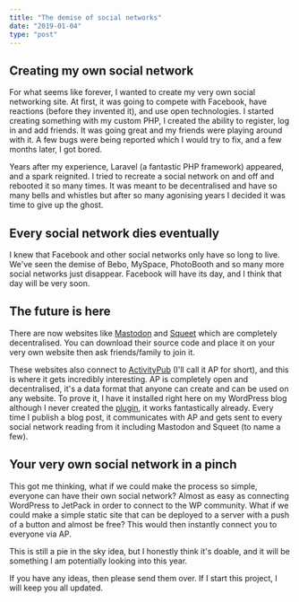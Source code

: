 ```yaml
---
title: "The demise of social networks"
date: "2019-01-04"
type: "post"
---
```


## Creating my own social network

For what seems like forever, I wanted to create my very own social networking site. At first, it was going to compete with Facebook, have reactions (before they invented it), and use open technologies. I started creating something with my custom PHP, I created the ability to register, log in and add friends. It was going great and my friends were playing around with it. A few bugs were being reported which I would try to fix, and a few months later, I got bored.

Years after my experience, Laravel (a fantastic PHP framework) appeared, and a spark reignited. I tried to recreate a social network on and off and rebooted it so many times. It was meant to be decentralised and have so many bells and whistles but after so many agonising years I decided it was time to give up the ghost.

## Every social network dies eventually

I knew that Facebook and other social networks only have so long to live. We've seen the demise of Bebo, MySpace, PhotoBooth and so many more social networks just disappear. Facebook will have its day, and I think that day will be very soon.

## The future is here

There are now websites like [Mastodon](https://mastodon.social) and [Squeet](https://squeet.me) which are completely decentralised. You can download their source code and place it on your very own website then ask friends/family to join it.

These websites also connect to [ActivityPub](https://activitypub.rocks/) (I'll call it AP for short), and this is where it gets incredibly interesting. AP is completely open and decentralised, it's a data format that anyone can create and can be used on any website. To prove it, I have it installed right here on my WordPress blog although I never created the [plugin](https://wordpress.org/plugins/activitypub/), it works fantastically already. Every time I publish a blog post, it communicates with AP and gets sent to every social network reading from it including Mastodon and Squeet (to name a few).

## Your very own social network in a pinch

This got me thinking, what if we could make the process so simple, everyone can have their own social network? Almost as easy as connecting WordPress to JetPack in order to connect to the WP community. What if we could make a simple static site that can be deployed to a server with a push of a button and almost be free? This would then instantly connect you to everyone via AP.

This is still a pie in the sky idea, but I honestly think it's doable, and it will be something I am potentially looking into this year.

If you have any ideas, then please send them over. If I start this project, I will keep you all updated.
